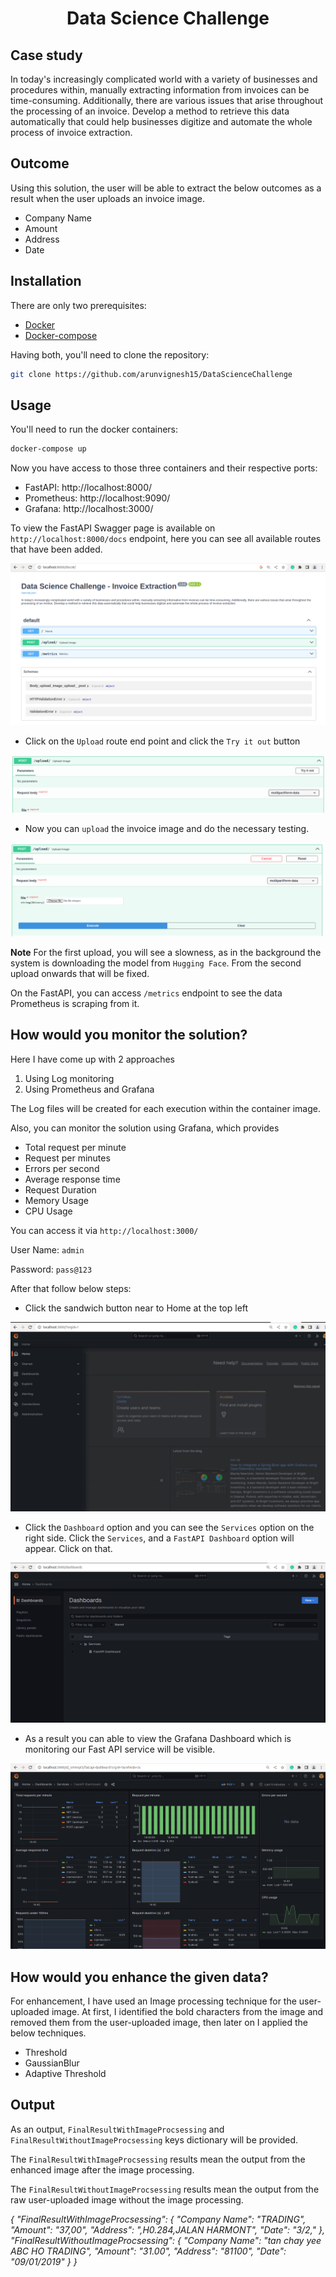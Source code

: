 <h1 align="center">Data Science Challenge</h1>

## Case study 

In today's increasingly complicated world with a variety of businesses and procedures within, manually extracting information from invoices can be time-consuming. Additionally, there are various issues that arise throughout the processing of an invoice. Develop a method to retrieve this data automatically that could help businesses digitize and automate the whole process of invoice extraction.

## Outcome

Using this solution, the user will be able to extract the below outcomes as a result when the user uploads an invoice image.
* Company Name
* Amount
* Address
* Date

## Installation

There are only two prerequisites:

* [Docker](https://docs.docker.com/get-docker/)
* [Docker-compose](https://docs.docker.com/compose/install/)

Having both, you'll need to clone the repository:

``` bash
git clone https://github.com/arunvignesh15/DataScienceChallenge
```

## Usage

You'll need to run the docker containers:

``` bash
docker-compose up
```

Now you have access to those three containers and their respective ports:

* FastAPI: http://localhost:8000/
* Prometheus: http://localhost:9090/
* Grafana: http://localhost:3000/

To view the FastAPI Swagger page is available on `http://localhost:8000/docs` endpoint, here you can see all available routes that have been added.

<p align="center">
  <img src="./fastapi_1.png">
</p>

* Click on the `Upload` route end point and click the `Try it out` button

<p align="center">
  <img src="./fastapi_2.png">
</p>

* Now you can `upload` the invoice image and do the necessary testing.

<p align="center">
  <img src="./fastapi_3.png">
</p>

**Note**
For the first upload, you will see a slowness, as in the background the system is downloading the model from `Hugging Face`. From the second upload onwards that will be fixed.


On the FastAPI, you can access `/metrics` endpoint to see the data Prometheus is scraping from it.

## How would you monitor the solution?

Here I have come up with 2 approaches 
1. Using Log monitoring 
2. Using Prometheus and Grafana 

The Log files will be created for each execution within the container image.

Also, you can monitor the solution using Grafana, which provides 
* Total request per minute
* Request per minutes
* Errors per second
* Average response time
* Request Duration
* Memory Usage
* CPU Usage

You can access it via `http://localhost:3000/`

User Name: `admin`

Password: `pass@123`

After that follow below steps:

* Click the sandwich button near to Home at the top left 

<p align="center">
  <img src="./grafana_1.png">
</p>

* Click the `Dashboard` option and you can see the `Services` option on the right side. Click the `Services`, and a `FastAPI Dashboard` option will appear. Click on that.

<p align="center">
  <img src="./grafana_2.png">
</p>

* As a result you can able to view the Grafana Dashboard which is monitoring our Fast API service will be visible.

<p align="center">
  <img src="./grafana_3.png">
</p>

## How would you enhance the given data?

For enhancement, I have used an Image processing technique for the user-uploaded image. At first, I identified the bold characters from the image and removed them from the user-uploaded image, then later on I applied the below techniques. 

* Threshold
* GaussianBlur
* Adaptive Threshold

## Output

As an output, `FinalResultWithImageProcsessing` and `FinalResultWithoutImageProcsessing` keys dictionary will be provided.

The `FinalResultWithImageProcsessing` results mean the output from the enhanced image after the image processing.

The `FinalResultWithoutImageProcsessing` results mean the output from the raw user-uploaded image without the image processing.
 

_{
  "FinalResultWithImageProcsessing": {
    "Company Name": "TRADING",
    "Amount": "37,00",
    "Address": ",H0.284,JALAN HARMONT",
    "Date": "3/2,"
  },
  "FinalResultWithoutImageProcsessing": {
    "Company Name": "tan chay yee ABC HO TRADING",
    "Amount": "31.00",
    "Address": "81100",
    "Date": "09/01/2019"
  }
}_

